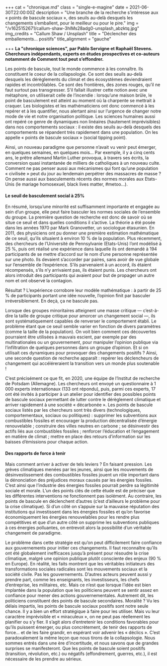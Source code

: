 +++
cat = "chronique.md"
class = "single-e-magine"
date = 2021-06-30T22:00:00Z
description = "Une branche de la recherche s’intéresse aux « points de bascule sociaux », des seuils au-delà desquels les changements s’emballent, pour le meilleur ou pour le pire."
img = "/v1625152671/callum-shaw-3hlMs28adg0-unsplash_abzktq.jpg"
img_credits = "Callum Shaw / Unsplash"
title = "Déclencher des emballements… positifs"
title_alignment = "gauche"

+++
**La "chronique sciences", par Pablo Servigne et Raphaël Stevens. Chercheurs indépendants, experts en études prospectives et co-auteurs notamment de Comment tout peut s’effondrer.**

Les points de bascule, tout le monde commence à les connaître. Ils constituent le coeur de la collapsologie. Ce sont des seuils au-delà desquels les dérèglements du climat et des écosystèmes deviendraient rapides et incontrôlables. Ce sont des frontières, des zones rouges, qu’il ne faut surtout pas transgresser. S’il fallait illustrer cette notion avec une métaphore, on utiliserait celle de l’incendie : lorsqu’une maison brûle, le point de basculement est atteint au moment où la charpente se mettrait à craquer. Les biologistes et les mathématiciens ont donc commencé à les repérer et à les quantifier, nous alertant ainsi sur l’urgence de changer notre mode de vie et notre organisation politique. Les sciences humaines aussi ont repéré ce genre de dynamiques non linéaires (hautement imprévisibles) dans nos comportements sociaux : il existe des seuils au-delà desquels des comportements se répandent très rapidement dans une population. On les appelle « points de bascule sociaux » (social tipping point).

Ainsi, un nouveau paradigme que personne n’avait vu venir peut émerger, en quelques semaines, en quelques mois… Par exemple, il y a cinq cents ans, le prêtre allemand Martin Luther provoqua, à travers ses écrits, la conversion quasi instantanée de milliers de catholiques à un nouveau culte. Comment ne pas penser aussi aux mécanismes qui font qu’une population «&nbsp;civilisée » peut du jour au lendemain perpétrer des massacres de masse ? On pense aussi aux basculements récents des normes morales aux Etats-Unis (le mariage homosexuel, black lives matter, #metoo...).

#### Le seuil de basculement social à 25%

En résumé, lorsqu’une minorité est suffisamment importante et engagée au sein d’un groupe, elle peut faire basculer les normes sociales de l’ensemble du groupe. La première question de recherche est donc de savoir où se situe ce seuil et dans quelles conditions il s’active. La théorie a été posée dans les années 1970 par Mark Granovetter, un sociologue étasunien. En 2011, des physiciens ont pu donner une première estimation mathématique de ce seuil, qu’ils situaient à environ 10 % de la population. Plus récemment, des chercheurs de l’Université de Pennsylvanie (Etats-Unis) l’ont modélisé à 25 %, puis ont réalisé une expérience dans laquelle ils ont demandé à 194 participants de se mettre d’accord sur le nom d’une personne représentée sur une photo. Ils devaient s’accorder par paires, sans avoir de vue globale sur l’ensemble de l’expérience. S’ils parvenaient à un accord, ils étaient récompensés, s’ils n’y arrivaient pas, ils étaient punis. Les chercheurs ont alors introduit des participants qui avaient pour but de propager un autre nom et ont observé la contagion.

Résultat ? L’expérience corrobore leur modèle mathématique : à partir de 25 % de participants portant une idée nouvelle, l’opinion finit par basculer irréversiblement. En deçà, ça ne bascule pas.

Lorsque des groupes minoritaires atteignent une masse critique — c’est-à-dire la taille de groupe critique pour amorcer un changement social —, ils sont systématiquement capables de renverser le comportement établi. Le problème étant que ce seuil semble varier en fonction de divers paramètres (comme la taille de la population). On voit bien comment ces découvertes pourraient être utilisées à mauvais escient, par exemple par des multinationales ou un gouvernement, pour manipuler l’opinion publique via l’infiltration de quelques personnes dans un groupe d’opinion. Et si on utilisait ces dynamiques pour provoquer des changements positifs&nbsp;? Ainsi, une seconde question de recherche apparaît : repérer les déclencheurs de changement qui accéléreraient la transition vers un monde plus soutenable !

C’est précisément ce que fit, en 2020, une équipe de l’Institut de recherche de Potsdam (Allemagne). Les chercheurs ont envoyé un questionnaire à 1 000 experts internationaux (133 ont répondu), puis, parmi ces experts, 17 ont été invités à participer à un atelier pour identifier des possibles points de bascule sociaux permettant de lutter contre le dérèglement climatique et arriver rapidement à une société « décarbonée ». Les points de bascule sociaux listés par les chercheurs sont très divers (technologiques, comportementaux, sociaux ou politiques) : supprimer les subventions aux combustibles fossiles et encourager la production décentralisée d’énergie renouvelable ; construire des villes neutres en carbone ; se désinvestir des actifs liés aux combustibles fossiles ; renforcer l’éducation et l’engagement en matière de climat ; mettre en place des retours d’information sur les baisses d’émissions pour chaque action.

#### Des rapports de force à tenir

Mais comment arriver à activer de tels leviers ? En faisant pression. Les grèves climatiques menées par les jeunes, ainsi que les mouvements de désinvestissement des combustibles fossiles jouent un rôle important dans la dénonciation des préjudices moraux causés par les énergies fossiles. C’est ainsi que l’industrie des énergies fossiles pourrait perdre sa légitimité sociale et morale. L’un des points clés de cette étude est de préciser que les différentes interventions ne fonctionnent pas isolément. Au contraire, les points de bascule en déclenchent d’autres (c’est d’ailleurs le problème pour la crise climatique). Si d’un côté on s’appuie sur la mauvaise réputation des institutions qui investissent dans les énergies fossiles et qu’on favorise économiquement les énergies renouvelables pour les rendre plus compétitives et que d’un autre côté on supprime les subventions publiques à ces énergies polluantes, on entrevoit alors la possibilité d’un véritable changement de paradigme.

Le problème dans cette stratégie est qu’on peut difficilement faire confiance aux gouvernements pour initier ces changements. Il faut reconnaître qu’ils ont été globalement inefficaces jusqu’à présent pour résoudre la crise climatique, malgré une opinion publique plutôt consciente des enjeux (90 % en Europe). En réalité, les faits montrent que les véritables initiateurs des transformations sociales radicales sont les mouvements sociaux et la société civile. Pas les gouvernements. D’autres acteurs peuvent aussi y prendre part, comme les enseignants, les investisseurs, les chefs d’entreprise, les militaires, etc. Mais ce n’est que lorsque l’idée est bien implantée dans la population que les politiciens peuvent se sentir assez en confiance pour mener des actions gouvernementales. Autrement dit, les politiciens constituent des points de bascule secondaires. Moralité ? Vu les délais impartis, les points de bascule sociaux positifs sont notre seule chance. Il y a bien un effort stratégique à faire pour les utiliser. Mais vu leur caractère imprévisible et « miraculeux », on ne peut pas réellement les planifier ou s’y fier. Il s’agit alors d’entretenir les conditions favorables pour qu’ils puissent émerger, ou plus concrètement, de tenir des rapports de force… et de les faire grandir, en espérant voir advenir les « déclics ». C’est paradoxalement la même leçon que nous tirons de la collapsologie. Nous sommes entrés dans une ère d’incertitude, et nous savons que de grandes surprises se manifesteront. Que les points de bascule soient positifs (transition, révolution, etc.) ou négatifs (effondrement, guerres, etc.), il est nécessaire de les prendre au sérieux.